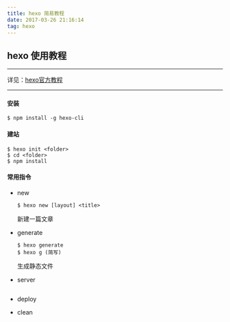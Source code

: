 ```yaml
---
title: hexo 简易教程
date: 2017-03-26 21:16:14
tag: hexo
---
```


## hexo 使用教程
- - - - 
详见：[hexo官方教程](https://hexo.io/zh-cn)
- - - - 
#### 安装
```
$ npm install -g hexo-cli
```

#### 建站
```
$ hexo init <folder>
$ cd <folder>
$ npm install
```

#### 常用指令
* new 
    ```
    $ hexo new [layout] <title>
    ```
    新建一篇文章

* generate
    ```
    $ hexo generate
    $ hexo g (简写)
    ```
    生成静态文件

* server
    ```
    ````
* deploy
* clean
